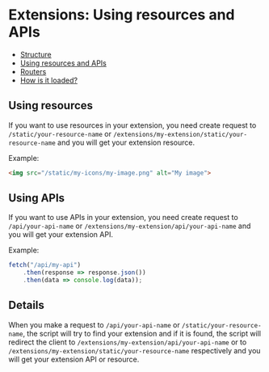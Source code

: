 # Extensions: Using resources and APIs

* [Structure](structure.md)
* [Using resources and APIs](using-resources-and-apis.md)
* [Routers](routers.md)
* [How is it loaded?](README.md#how-is-it-loaded)

## Using resources

If you want to use resources in your extension, you need create request to ```/static/your-resource-name``` or ```/extensions/my-extension/static/your-resource-name``` and you will get your extension resource.

Example:

```html
<img src="/static/my-icons/my-image.png" alt="My image">
```

## Using APIs

If you want to use APIs in your extension, you need create request to ```/api/your-api-name``` or ```/extensions/my-extension/api/your-api-name``` and you will get your extension API.

Example:

```js
fetch("/api/my-api")
    .then(response => response.json())
    .then(data => console.log(data));
```

## Details

When you make a request to ```/api/your-api-name``` or ```/static/your-resource-name```, the script will try to find your extension and if it is found, the script will redirect the client to ```/extensions/my-extension/api/your-api-name``` or to ```/extensions/my-extension/static/your-resource-name``` respectively and you will get your extension API or resource.
